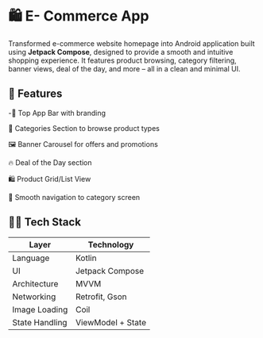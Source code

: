 # 🛍️ E- Commerce App

Transformed e-commerce website homepage into Android application built using **Jetpack Compose**, designed to provide a smooth and intuitive shopping experience. It features product browsing, category filtering, banner views, deal of the day, and more – all in a clean and minimal UI.


## 🚀 Features

-🧾 Top App Bar with branding

📂 Categories Section to browse product types

🖼️ Banner Carousel for offers and promotions

🔥 Deal of the Day section

🛍️ Product Grid/List View

🧭 Smooth navigation to category screen

## 🧑‍💻 Tech Stack

| Layer         | Technology               |
|---------------|--------------------------|
| Language      | Kotlin                   |
| UI            | Jetpack Compose          |
| Architecture  | MVVM                     |
| Networking    | Retrofit, Gson           |
| Image Loading | Coil                     | |
| State Handling | ViewModel + State       |
